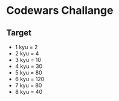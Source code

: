 # Codewars Challange

## Target

- 1 kyu = 2
- 2 kyu = 4
- 3 kyu = 10
- 4 kyu = 30
- 5 kyu = 80
- 6 kyu = 120
- 7 kyu = 80
- 8 kyu = 40
